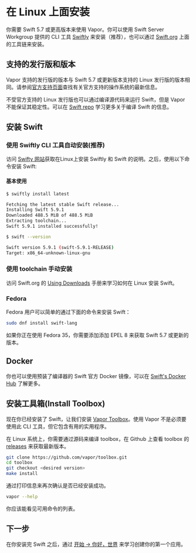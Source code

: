 
# 在 Linux 上面安装

你需要 Swift 5.7 或更高版本来使用 Vapor。你可以使用 Swift Server Workgroup 提供的 CLI 工具 [Swiftly](https://swiftlang.github.io/swiftly/) 来安装（推荐），也可以通过 [Swift.org](https://swift.org/download/) 上面的工具链来安装。

## 支持的发行版和版本

Vapor 支持的发行版的版本与 Swift 5.7 或更新版本支持的 Linux 发行版的版本相同。请参阅[官方支持页面](https://www.swift.org/platform-support/)查找有关官方支持的操作系统的最新信息。

不受官方支持的 Linux 发行版也可以通过编译源代码来运行 Swift，但是 Vapor 不能保证其稳定性。可以在 [Swift repo](https://github.com/apple/swift#getting-started) 学习更多关于编译 Swift 的信息。

## 安装 Swift

### 使用 Swiftly CLI 工具自动安装(推荐)

访问 [Swifty 网站](https://swiftlang.github.io/swiftly/)获取在Linux上安装 Swiftly 和 Swift 的说明。之后，使用以下命令安装 Swift:

#### 基本使用

```sh
$ swiftly install latest

Fetching the latest stable Swift release...
Installing Swift 5.9.1
Downloaded 488.5 MiB of 488.5 MiB
Extracting toolchain...
Swift 5.9.1 installed successfully!

$ swift --version

Swift version 5.9.1 (swift-5.9.1-RELEASE)
Target: x86_64-unknown-linux-gnu
```

### 使用 toolchain 手动安装

访问 Swift.org 的 [Using Downloads](https://swift.org/download/#using-downloads) 手册来学习如何在 Linux 安装 Swift。

### Fedora

Fedora 用户可以简单的通过下面的命令来安装 Swift：

```sh
sudo dnf install swift-lang
```

如果你正在使用 Fedora 35，你需要添加添加 EPEL 8 来获取 Swift 5.7 或更新的版本。


## Docker

你也可以使用预装了编译器的 Swift 官方 Docker 镜像，可以在 [Swift's Docker Hub](https://hub.docker.com/_/swift) 了解更多。

## 安装工具箱(Install Toolbox)

现在你已经安装了 Swift，让我们安装 [Vapor Toolbox](https://github.com/vapor/toolbox)。使用 Vapor 不是必须要使用此 CLI 工具，但它包含有用的实用程序。

在 Linux 系统上，你需要通过源码来编译 toolbox，在 Github 上查看 toolbox 的 <a href="https://github.com/vapor/toolbox/releases" target="_blank">releases</a> 来获取最新版本。

```sh
git clone https://github.com/vapor/toolbox.git
cd toolbox
git checkout <desired version>
make install
```

通过打印信息来再次确认是否已经安装成功。

```sh
vapor --help
```

你应该能看见可用命令的列表。

## 下一步

在你安装完 Swift 之后，通过 [开始 → 你好，世界](../getting-started/hello-world.md) 来学习创建你的第一个应用。
